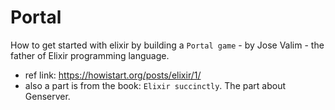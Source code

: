 # Portal
How to get started with elixir by building a `Portal game` - by Jose Valim - the father of Elixir programming language.

  * ref link: https://howistart.org/posts/elixir/1/
  * also a part is from the book: `Elixir succinctly`. The part about Genserver.
